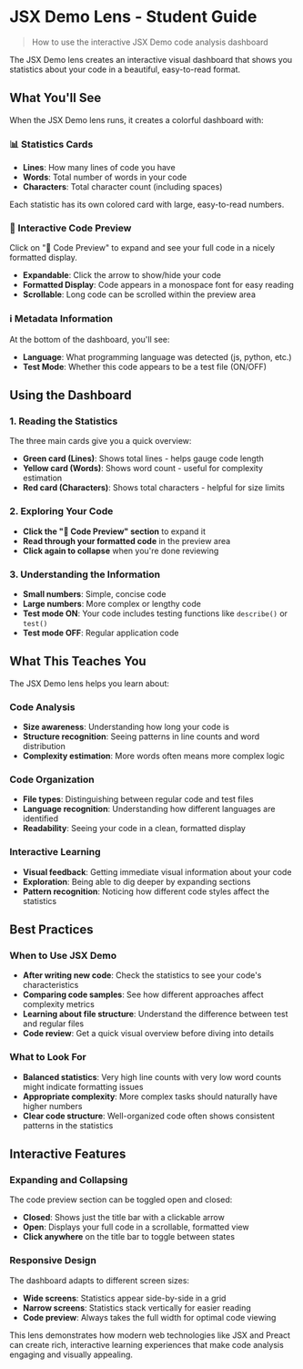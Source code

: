 # JSX Demo Lens - Student Guide

> How to use the interactive JSX Demo code analysis dashboard

The JSX Demo lens creates an interactive visual dashboard that shows you statistics about your code in a beautiful, easy-to-read format.

## What You'll See

When the JSX Demo lens runs, it creates a colorful dashboard with:

### 📊 Statistics Cards

- **Lines**: How many lines of code you have
- **Words**: Total number of words in your code
- **Characters**: Total character count (including spaces)

Each statistic has its own colored card with large, easy-to-read numbers.

### 📝 Interactive Code Preview

Click on "📝 Code Preview" to expand and see your full code in a nicely formatted display.

- **Expandable**: Click the arrow to show/hide your code
- **Formatted Display**: Code appears in a monospace font for easy reading
- **Scrollable**: Long code can be scrolled within the preview area

### ℹ️ Metadata Information

At the bottom of the dashboard, you'll see:

- **Language**: What programming language was detected (js, python, etc.)
- **Test Mode**: Whether this code appears to be a test file (ON/OFF)

## Using the Dashboard

### 1. Reading the Statistics

The three main cards give you a quick overview:

- **Green card (Lines)**: Shows total lines - helps gauge code length
- **Yellow card (Words)**: Shows word count - useful for complexity estimation
- **Red card (Characters)**: Shows total characters - helpful for size limits

### 2. Exploring Your Code

- **Click the "📝 Code Preview" section** to expand it
- **Read through your formatted code** in the preview area
- **Click again to collapse** when you're done reviewing

### 3. Understanding the Information

- **Small numbers**: Simple, concise code
- **Large numbers**: More complex or lengthy code
- **Test mode ON**: Your code includes testing functions like `describe()` or `test()`
- **Test mode OFF**: Regular application code

## What This Teaches You

The JSX Demo lens helps you learn about:

### Code Analysis

- **Size awareness**: Understanding how long your code is
- **Structure recognition**: Seeing patterns in line counts and word distribution
- **Complexity estimation**: More words often means more complex logic

### Code Organization

- **File types**: Distinguishing between regular code and test files
- **Language recognition**: Understanding how different languages are identified
- **Readability**: Seeing your code in a clean, formatted display

### Interactive Learning

- **Visual feedback**: Getting immediate visual information about your code
- **Exploration**: Being able to dig deeper by expanding sections
- **Pattern recognition**: Noticing how different code styles affect the statistics

## Best Practices

### When to Use JSX Demo

- **After writing new code**: Check the statistics to see your code's characteristics
- **Comparing code samples**: See how different approaches affect complexity metrics
- **Learning about file structure**: Understand the difference between test and regular files
- **Code review**: Get a quick visual overview before diving into details

### What to Look For

- **Balanced statistics**: Very high line counts with very low word counts might indicate formatting issues
- **Appropriate complexity**: More complex tasks should naturally have higher numbers
- **Clear code structure**: Well-organized code often shows consistent patterns in the statistics

## Interactive Features

### Expanding and Collapsing

The code preview section can be toggled open and closed:

- **Closed**: Shows just the title bar with a clickable arrow
- **Open**: Displays your full code in a scrollable, formatted view
- **Click anywhere** on the title bar to toggle between states

### Responsive Design

The dashboard adapts to different screen sizes:

- **Wide screens**: Statistics appear side-by-side in a grid
- **Narrow screens**: Statistics stack vertically for easier reading
- **Code preview**: Always takes the full width for optimal code viewing

This lens demonstrates how modern web technologies like JSX and Preact can create rich, interactive learning experiences that make code analysis engaging and visually appealing.
